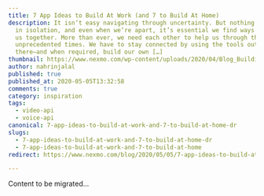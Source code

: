 ```yaml
---
title: 7 App Ideas to Build At Work (and 7 to Build At Home)
description: It isn’t easy navigating through uncertainty. But nothing happens
  in isolation, and even when we’re apart, it’s essential we find ways to bring
  us together. More than ever, we need each other to help us through these
  unprecedented times. We have to stay connected by using the tools out
  there—and when required, build our own […]
thumbnail: https://www.nexmo.com/wp-content/uploads/2020/04/Blog_Building-Communications-Apps_1200x600.png
author: nahrinjalal
published: true
published_at: 2020-05-05T13:32:58
comments: true
category: inspiration
tags:
  - video-api
  - voice-api
canonical: 7-app-ideas-to-build-at-work-and-7-to-build-at-home-dr
slugs:
  - 7-app-ideas-to-build-at-work-and-7-to-build-at-home-dr
  - 7-app-ideas-to-build-at-work-and-7-to-build-at-home
redirect: https://www.nexmo.com/blog/2020/05/05/7-app-ideas-to-build-at-work-and-7-to-build-at-home-dr

---
```

Content to be migrated...